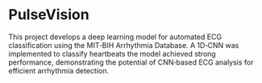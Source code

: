 # PulseVision
This project develops a deep learning model for automated ECG classification using the MIT‑BIH Arrhythmia Database. A 1D‑CNN was implemented to classify heartbeats the model achieved strong performance, demonstrating the potential of CNN‑based ECG analysis for efficient arrhythmia detection.
